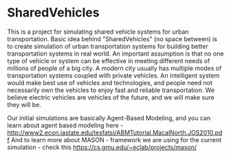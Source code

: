 # SharedVehicles
This is a project for simulating shared vehicle systems for urban transportation. 
Basic idea behind "SharedVehicles" (no space between) is to create simulation of urban transportation systems for building better transportation systems in real world. An important assumption is that no one type of vehicle or system can be effective in meeting different needs of millions of people of a big city. A modern city usually has multiple modes of transportation systems coupled with private vehicles. An intelligent system would make best use of vehicles and technologies, and people need not necessarily own the vehicles to enjoy fast and reliable transportation.
We believe electric vehicles are vehicles of the future, and we will make sure they will be.

Our initial simulations are basically Agent-Based Modeling, and you can learn about agent based modeling here -
http://www2.econ.iastate.edu/tesfatsi/ABMTutorial.MacalNorth.JOS2010.pdf
And to learn more about MASON - framework we are using for the current simulation - check this
https://cs.gmu.edu/~eclab/projects/mason/
